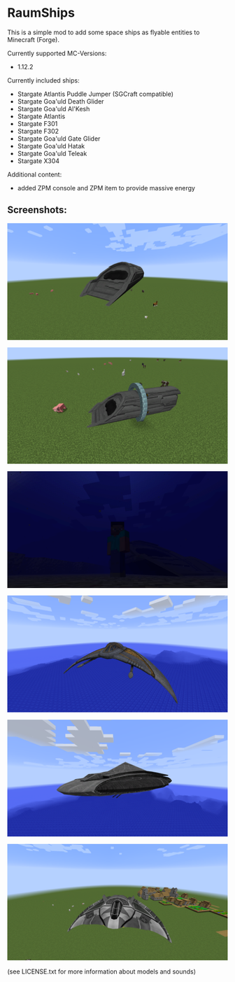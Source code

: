 # RaumShips
This is a simple mod to add some space ships as flyable entities to Minecraft (Forge).

Currently supported MC-Versions:
- 1.12.2

Currently included ships:
- Stargate Atlantis Puddle Jumper (SGCraft compatible)  
- Stargate Goa'uld Death Glider  
- Stargate Goa'uld Al'Kesh  
- Stargate Atlantis  
- Stargate F301  
- Stargate F302  
- Stargate Goa'uld Gate Glider  
- Stargate Goa'uld Hatak  
- Stargate Goa'uld Teleak  
- Stargate X304  

Additional content:
- added ZPM console and ZPM item to provide massive energy

  
## Screenshots:  
  
![Alt text](/src/test/resources/screenshots/PuddleJumperAir.png?raw=true "PuddleJumperAir")

![Alt text](/src/test/resources/screenshots/PuddleJumperSG.png?raw=true "PuddleJumperSG")

![Alt text](/src/test/resources/screenshots/PuddleJumperUnderWater.png?raw=true "PuddleJumperUnderWater")

![Alt text](/src/test/resources/screenshots/DeathGlider.png?raw=true "DeathGlider")

![Alt text](/src/test/resources/screenshots/AlKesh.png?raw=true "AlKesh")

![Alt text](/src/test/resources/screenshots/F301.png?raw=true "F301")
  
(see LICENSE.txt for more information about models and sounds)